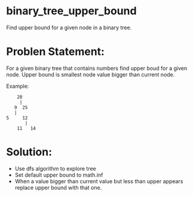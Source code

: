 # binary_tree_upper_bound
Find upper bound for a given node in a binary tree.

# Problen Statement:
For a given binary tree that contains numbers find upper boud for a given node.
Upper bound is smallest node value bigger than current node.

Example:
```
    20
     |
   9  25
   |
5     12
       |
    11   14
``` 
# Solution:
- Use dfs algorithm to explore tree
- Set default upper bound to math.inf
- When a value bigger than current value but less than upper appears replace upper bound with that one.